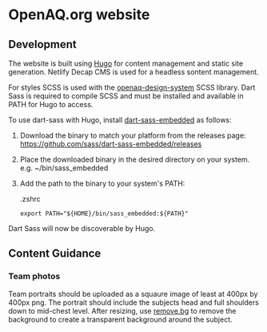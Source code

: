 # OpenAQ.org website

## Development

The website is built using [Hugo](https://gohugo.io) for content management and static site generation. Netlify Decap CMS is used for a headless sontent management.


For styles SCSS is used with the [openaq-design-system](https://github.com/openaq/openaq-design-system) SCSS library. Dart Sass is required to compile SCSS and must be installed and available in PATH for Hugo to access.

To use dart-sass with Hugo, install [dart-sass-embedded](https://github.com/sass/dart-sass-embedded) as follows:

1. Download the binary to match your platform from the releases page: https://github.com/sass/dart-sass-embedded/releases

2. Place the downloaded binary in the desired directory on your system. e.g. ~/bin/sass_embedded

3. Add the path to the binary to your system's PATH:

    .zshrc
    ```
    export PATH="${HOME}/bin/sass_embedded:${PATH}"
    ```

Dart Sass will now be discoverable by Hugo.



## Content Guidance

### Team photos

Team portraits should be uploaded as a squaure image of least at 400px by 400px png. The portrait should include the subjects head and full shoulders down to mid-chest level. After resizing, use [remove.bg](https://remove.bg) to remove the background to create a transparent background around the subject.


